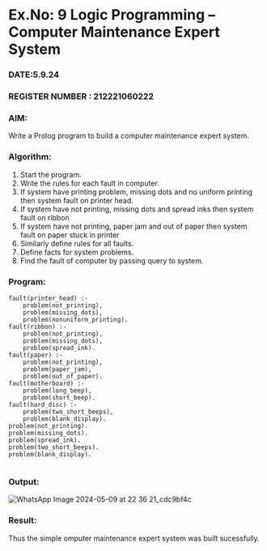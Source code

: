 # Ex.No: 9  Logic Programming –  Computer Maintenance Expert System
### DATE:5.9.24                                                                           
### REGISTER NUMBER : 212221060222
### AIM: 
Write a Prolog program to build a computer maintenance expert system.
###  Algorithm:
1. Start the program.
2. Write the rules for each fault in computer.
3. If system have printing problem, missing dots and no uniform printing then system fault on printer head.
4. If system have not printing, missing dots and spread inks then system fault on ribbon
5. If system have not printing, paper jam and out of paper then system fault on paper stuck in printer
6. Similarly define rules for all faults.
7. Define facts for system problems.
8. Find the fault of computer by passing query to system.
     
### Program:
```
fault(printer_head) :-
	problem(not_printing),
	problem(missing_dots),
	problem(nonuniform_printing).
fault(ribbon) :-
	problem(not_printing),
	problem(missing_dots),
	problem(spread_ink).
fault(paper) :-
	problem(not_printing),
	problem(paper_jam),
	problem(out_of_paper).
fault(motherboard) :-
	problem(long_beep),
	problem(short_beep).
fault(hard_disc) :-
	problem(two_short_beeps),
	problem(blank_display).
problem(not_printing).
problem(missing_dots).
problem(spread_ink).
problem(two_short_beeps).
problem(blank_display).


```





### Output:
![WhatsApp Image 2024-05-09 at 22 36 21_cdc9bf4c](https://github.com/DrUmaRaniV/AI_Lab_2023-24/assets/148357145/6beebfc4-7355-46ce-8a76-75c4a521b0e1)



### Result:
Thus the simple omputer maintenance expert system was built sucessfully.
